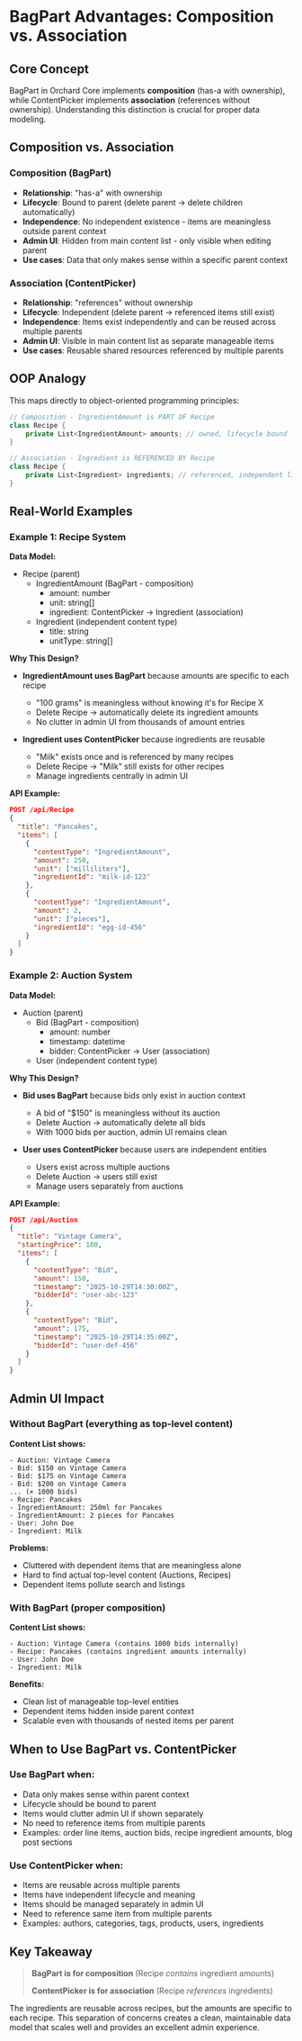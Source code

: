 # BagPart Advantages: Composition vs. Association

## Core Concept

BagPart in Orchard Core implements **composition** (has-a with ownership), while ContentPicker implements **association** (references without ownership). Understanding this distinction is crucial for proper data modeling.

## Composition vs. Association

### Composition (BagPart)
- **Relationship**: "has-a" with ownership
- **Lifecycle**: Bound to parent (delete parent → delete children automatically)
- **Independence**: No independent existence - items are meaningless outside parent context
- **Admin UI**: Hidden from main content list - only visible when editing parent
- **Use cases**: Data that only makes sense within a specific parent context

### Association (ContentPicker)
- **Relationship**: "references" without ownership
- **Lifecycle**: Independent (delete parent → referenced items still exist)
- **Independence**: Items exist independently and can be reused across multiple parents
- **Admin UI**: Visible in main content list as separate manageable items
- **Use cases**: Reusable shared resources referenced by multiple parents

## OOP Analogy

This maps directly to object-oriented programming principles:

```csharp
// Composition - IngredientAmount is PART OF Recipe
class Recipe {
    private List<IngredientAmount> amounts; // owned, lifecycle bound
}

// Association - Ingredient is REFERENCED BY Recipe
class Recipe {
    private List<Ingredient> ingredients; // referenced, independent lifecycle
}
```

## Real-World Examples

### Example 1: Recipe System

**Data Model:**
- Recipe (parent)
  - IngredientAmount (BagPart - composition)
    - amount: number
    - unit: string[]
    - ingredient: ContentPicker → Ingredient (association)
  - Ingredient (independent content type)
    - title: string
    - unitType: string[]

**Why This Design?**
- **IngredientAmount uses BagPart** because amounts are specific to each recipe
  - "100 grams" is meaningless without knowing it's for Recipe X
  - Delete Recipe → automatically delete its ingredient amounts
  - No clutter in admin UI from thousands of amount entries

- **Ingredient uses ContentPicker** because ingredients are reusable
  - "Milk" exists once and is referenced by many recipes
  - Delete Recipe → "Milk" still exists for other recipes
  - Manage ingredients centrally in admin UI

**API Example:**
```json
POST /api/Recipe
{
  "title": "Pancakes",
  "items": [
    {
      "contentType": "IngredientAmount",
      "amount": 250,
      "unit": ["milliliters"],
      "ingredientId": "milk-id-123"
    },
    {
      "contentType": "IngredientAmount",
      "amount": 2,
      "unit": ["pieces"],
      "ingredientId": "egg-id-456"
    }
  ]
}
```

### Example 2: Auction System

**Data Model:**
- Auction (parent)
  - Bid (BagPart - composition)
    - amount: number
    - timestamp: datetime
    - bidder: ContentPicker → User (association)
  - User (independent content type)

**Why This Design?**
- **Bid uses BagPart** because bids only exist in auction context
  - A bid of "$150" is meaningless without its auction
  - Delete Auction → automatically delete all bids
  - With 1000 bids per auction, admin UI remains clean

- **User uses ContentPicker** because users are independent entities
  - Users exist across multiple auctions
  - Delete Auction → users still exist
  - Manage users separately from auctions

**API Example:**
```json
POST /api/Auction
{
  "title": "Vintage Camera",
  "startingPrice": 100,
  "items": [
    {
      "contentType": "Bid",
      "amount": 150,
      "timestamp": "2025-10-29T14:30:00Z",
      "bidderId": "user-abc-123"
    },
    {
      "contentType": "Bid",
      "amount": 175,
      "timestamp": "2025-10-29T14:35:00Z",
      "bidderId": "user-def-456"
    }
  ]
}
```

## Admin UI Impact

### Without BagPart (everything as top-level content)
**Content List shows:**
```
- Auction: Vintage Camera
- Bid: $150 on Vintage Camera
- Bid: $175 on Vintage Camera
- Bid: $200 on Vintage Camera
... (× 1000 bids)
- Recipe: Pancakes
- IngredientAmount: 250ml for Pancakes
- IngredientAmount: 2 pieces for Pancakes
- User: John Doe
- Ingredient: Milk
```
**Problems:**
- Cluttered with dependent items that are meaningless alone
- Hard to find actual top-level content (Auctions, Recipes)
- Dependent items pollute search and listings

### With BagPart (proper composition)
**Content List shows:**
```
- Auction: Vintage Camera (contains 1000 bids internally)
- Recipe: Pancakes (contains ingredient amounts internally)
- User: John Doe
- Ingredient: Milk
```
**Benefits:**
- Clean list of manageable top-level entities
- Dependent items hidden inside parent context
- Scalable even with thousands of nested items per parent

## When to Use BagPart vs. ContentPicker

### Use BagPart when:
- Data only makes sense within parent context
- Lifecycle should be bound to parent
- Items would clutter admin UI if shown separately
- No need to reference items from multiple parents
- Examples: order line items, auction bids, recipe ingredient amounts, blog post sections

### Use ContentPicker when:
- Items are reusable across multiple parents
- Items have independent lifecycle and meaning
- Items should be managed separately in admin UI
- Need to reference same item from multiple parents
- Examples: authors, categories, tags, products, users, ingredients

## Key Takeaway

> **BagPart is for composition** (Recipe *contains* ingredient amounts)
>
> **ContentPicker is for association** (Recipe *references* ingredients)

The ingredients are reusable across recipes, but the amounts are specific to each recipe. This separation of concerns creates a clean, maintainable data model that scales well and provides an excellent admin experience.
